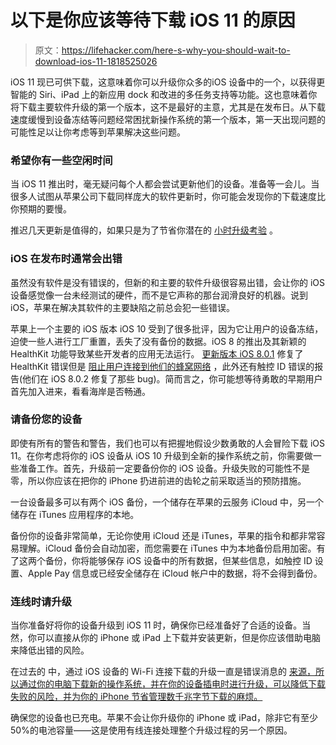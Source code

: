 # 以下是你应该等待下载 iOS 11 的原因

> 原文：<https://lifehacker.com/here-s-why-you-should-wait-to-download-ios-11-1818525026>

iOS 11 现已可供下载，这意味着你可以升级你众多的iOS 设备中的一个，以获得更智能的 Siri、iPad 上的新应用 dock 和改进的多任务支持等功能。这也意味着你将下载主要软件升级的第一个版本，这不是最好的主意，尤其是在发布日。从下载速度缓慢到设备冻结等问题经常困扰新操作系统的第一个版本，第一天出现问题的可能性足以让你考虑等到苹果解决这些问题。



### **希望你有一些空闲时间**

当 iOS 11 推出时，毫无疑问每个人都会尝试更新他们的设备。准备等一会儿。当很多人试图从苹果公司下载同样庞大的软件更新时，你可能会发现你的下载速度比你预期的要慢。

推迟几天更新是值得的，如果只是为了节省你潜在的 [小时升级考验](https://www.gottabemobile.com/ios-8-download-times-hit-6-hours/) 。

### **iOS 在发布时通常会出错**

虽然没有软件是没有错误的，但新的和主要的软件升级很容易出错，会让你的 iOS 设备感觉像一台未经测试的硬件，而不是它声称的那台润滑良好的机器。说到 iOS，苹果在解决其软件的主要缺陷之前总会犯一些错误。

苹果上一个主要的 iOS 版本 iOS 10 受到了很多批评，因为它让用户的设备冻结，迫使一些人进行工厂重置，丢失了没有备份的数据。iOS 8 的推出及其新颖的 HealthKit 功能导致某些开发者的应用无法运行。 [更新版本 iOS 8.0.1](http://fieldguide.gizmodo.com/the-worst-ios-8-1-bugs-and-how-to-fix-them-1651727596) 修复了 HealthKit 错误但是 [阻止用户连接到他们的蜂窝网络](http://gizmodo.com/how-to-go-back-to-ios-8-and-get-your-cell-service-worki-1638741282) ，此外还有触控 ID 错误的报告(他们在 iOS 8.0.2 修复了那些 bug)。简而言之，你可能想等待勇敢的早期用户首先加入进来，看看海岸是否畅通。

### **请备份您的设备**

即使有所有的警告和警告，我们也可以有把握地假设少数勇敢的人会冒险下载 iOS 11。在你考虑将你的 iOS 设备从 iOS 10 升级到全新的操作系统之前，你需要做一些准备工作。首先，升级前一定要备份你的 iOS 设备。升级失败的可能性不是零，所以你应该在把你的 iPhone 扔进前进的齿轮之前采取适当的预防措施。

一台设备最多可以有两个 iOS 备份，一个储存在苹果的云服务 iCloud 中，另一个储存在 iTunes 应用程序的本地。

备份你的设备非常简单，无论你使用 iCloud 还是 iTunes，苹果的指令和都非常容易理解。iCloud 备份会自动加密，而您需要在 iTunes 中为本地备份启用加密。有了这两个备份，你将能够保存 iOS 设备中的所有数据，但某些信息，如触控 ID 设置、Apple Pay 信息或已经安全储存在 iCloud 帐户中的数据，将不会得到备份。

### **连线时请升级**

当你准备好将你的设备升级到 iOS 11 时，确保你已经准备好了合适的设备。当然，你可以直接从你的 iPhone 或 iPad 上下载并安装更新，但是你应该借助电脑来降低出错的风险。

在过去的 中，通过 iOS 设备的 Wi-Fi 连接下载的升级一直是错误消息的 [来源，所以通过你的电脑下载新的操作系统，并在你的设备插电时进行升级，可以降低下载失败的风险，并为你的 iPhone 节省管理数千兆字节下载的麻烦。](https://www.theguardian.com/technology/2016/sep/14/fix-broken-ios-10-update-bricked-iphone-ipad-itunes)

确保您的设备也已充电。苹果不会让你升级你的 iPhone 或 iPad，除非它有至少 50%的电池容量——这是使用有线连接处理整个升级过程的另一个原因。